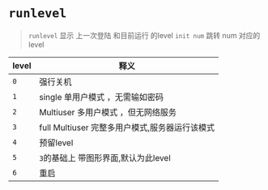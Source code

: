 `runlevel`
==============

> `runlevel` 显示 上一次登陆 和目前运行 的level
> `init num` 跳转 num 对应的level

| level | 释义                                           |
| ----- | ---------------------------------------------- |
| `0`   | 强行关机                                       |
| `1`   | single 单用户模式 ，无需输如密码               |
| `2`   | Multiuser 多用户模式 ，但无网络服务            |
| `3`   | full Multiuser 完整多用户模式,服务器运行该模式 |
| `4`   | 预留level                                      |
| `5`   | `3`的基础上 带图形界面,默认为此level           |
| `6`   | 重启                                           |